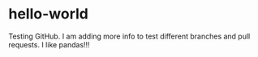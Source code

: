 # hello-world
Testing GitHub.
I am adding more info to test different branches and pull requests.
I like pandas!!!
